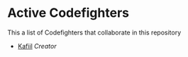 # Active Codefighters
This a list of Codefighters that collaborate in this repository
- [Kafiil](https://www.codefights.com/profile/kafil) _Creator_
